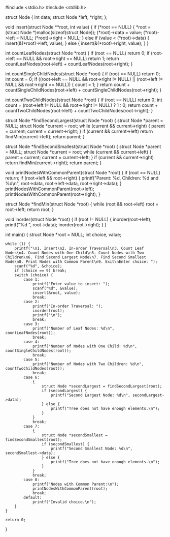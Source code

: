 #include <stdio.h>
#include <stdlib.h>

struct Node {
    int data;
    struct Node *left, *right;
};

void insert(struct Node **root, int value) {
    if (*root == NULL) {
        *root = (struct Node *)malloc(sizeof(struct Node));
        (*root)->data = value;
        (*root)->left = NULL;
        (*root)->right = NULL;
    } else if (value < (*root)->data) {
        insert(&(*root)->left, value);
    } else {
        insert(&(*root)->right, value);
    }
}

int countLeafNodes(struct Node *root) {
    if (root == NULL) return 0;
    if (root->left == NULL && root->right == NULL) return 1;
    return countLeafNodes(root->left) + countLeafNodes(root->right);
}

int countSingleChildNodes(struct Node *root) {
    if (root == NULL) return 0;
    int count = 0;
    if ((root->left == NULL && root->right != NULL) || (root->left != NULL && root->right == NULL)) {
        count = 1;
    }
    return count + countSingleChildNodes(root->left) + countSingleChildNodes(root->right);
}

int countTwoChildNodes(struct Node *root) {
    if (root == NULL) return 0;
    int count = (root->left != NULL && root->right != NULL) ? 1 : 0;
    return count + countTwoChildNodes(root->left) + countTwoChildNodes(root->right);
}

struct Node *findSecondLargest(struct Node *root) {
    struct Node *parent = NULL;
    struct Node *current = root;
    while (current && current->right) {
        parent = current;
        current = current->right;
    }
    if (current && current->left) return findMin(current->left);
    return parent;
}

struct Node *findSecondSmallest(struct Node *root) {
    struct Node *parent = NULL;
    struct Node *current = root;
    while (current && current->left) {
        parent = current;
        current = current->left;
    }
    if (current && current->right) return findMin(current->right);
    return parent;
}

void printNodesWithCommonParent(struct Node *root) {
    if (root == NULL) return;
    if (root->left && root->right) {
        printf("Parent: %d, Children: %d and %d\n", root->data, root->left->data, root->right->data);
    }
    printNodesWithCommonParent(root->left);
    printNodesWithCommonParent(root->right);
}

struct Node *findMin(struct Node *root) {
    while (root && root->left) root = root->left;
    return root;
}

void inorder(struct Node *root) {
    if (root != NULL) {
        inorder(root->left);
        printf("%d ", root->data);
        inorder(root->right);
    }
}

int main() {
    struct Node *root = NULL;
    int choice, value;

    while (1) {
        printf("\n1. Insert\n2. In-order Traversal\n3. Count Leaf Nodes\n4. Count Nodes with One Child\n5. Count Nodes with Two Children\n6. Find Second Largest Node\n7. Find Second Smallest Node\n8. Print Nodes with Common Parent\n9. Exit\nEnter choice: ");
        scanf("%d", &choice);
        if (choice == 9) break;
        switch (choice) {
            case 1:
                printf("Enter value to insert: ");
                scanf("%d", &value);
                insert(&root, value);
                break;
            case 2:
                printf("In-order Traversal: ");
                inorder(root);
                printf("\n");
                break;
            case 3:
                printf("Number of Leaf Nodes: %d\n", countLeafNodes(root));
                break;
            case 4:
                printf("Number of Nodes with One Child: %d\n", countSingleChildNodes(root));
                break;
            case 5:
                printf("Number of Nodes with Two Children: %d\n", countTwoChildNodes(root));
                break;
            case 6:
                {
                    struct Node *secondLargest = findSecondLargest(root);
                    if (secondLargest) {
                        printf("Second Largest Node: %d\n", secondLargest->data);
                    } else {
                        printf("Tree does not have enough elements.\n");
                    }
                }
                break;
            case 7:
                {
                    struct Node *secondSmallest = findSecondSmallest(root);
                    if (secondSmallest) {
                        printf("Second Smallest Node: %d\n", secondSmallest->data);
                    } else {
                        printf("Tree does not have enough elements.\n");
                    }
                }
                break;
            case 8:
                printf("Nodes with Common Parent:\n");
                printNodesWithCommonParent(root);
                break;
            default:
                printf("Invalid choice.\n");
        }
    }

    return 0;
}
